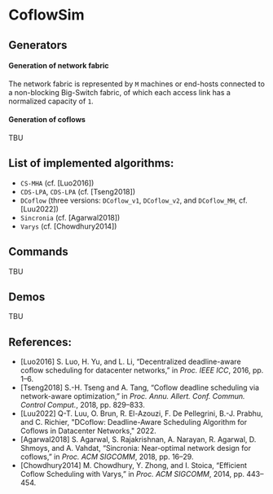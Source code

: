 # CoflowSim

## Generators
#### Generation of network fabric
The network fabric is represented by `M` machines or end-hosts connected to a non-blocking Big-Switch fabric, of which each access link has a normalized capacity of `1`.

#### Generation of coflows
TBU

## List of implemented algorithms:
- `CS-MHA` (cf. [Luo2016])
- `CDS-LPA`, `CDS-LPA` (cf. [Tseng2018])
- `DCoflow` (three versions: `DCoflow_v1`, `DCoflow_v2`, and `DCoflow_MH`, cf. [Luu2022])
- `Sincronia` (cf. [Agarwal2018])
- `Varys` (cf. [Chowdhury2014])

## Commands
TBU

## Demos
TBU

## References:
* [Luo2016] S. Luo, H. Yu, and L. Li, “Decentralized deadline-aware coflow scheduling for datacenter networks,” in *Proc. IEEE ICC*, 2016, pp. 1–6.
* [Tseng2018] S.-H. Tseng and A. Tang, “Coflow deadline scheduling via network-aware optimization,” in *Proc. Annu. Allert. Conf. Commun. Control Comput.*, 2018, pp. 829–833.
* [Luu2022] Q-T. Luu, O. Brun, R. El-Azouzi, F. De Pellegrini, B.-J. Prabhu, and C. Richier, "DCoflow: Deadline-Aware Scheduling Algorithm for Coflows in Datacenter Networks," 2022.
* [Agarwal2018] S. Agarwal, S. Rajakrishnan, A. Narayan, R. Agarwal, D. Shmoys, and A. Vahdat, “Sincronia: Near-optimal network design for coflows,” in *Proc. ACM SIGCOMM*, 2018, pp. 16–29.
* [Chowdhury2014] M. Chowdhury, Y. Zhong, and I. Stoica, “Efficient Coflow Scheduling with Varys,” in *Proc. ACM SIGCOMM*, 2014, pp. 443–454.
